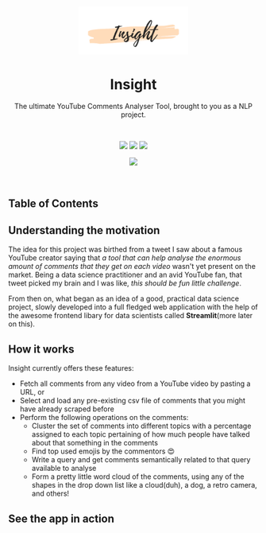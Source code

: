<p align="center"><img width=43.5% src="https://github.com/yashprakash13/Insight/blob/main/app/images/logo.png"></p>
<h1 align="center">Insight</h1>
<p align="center">The ultimate YouTube Comments Analyser Tool, brought to you as a NLP project.</p>
&nbsp;&nbsp;&nbsp;&nbsp;&nbsp;&nbsp;&nbsp;&nbsp;&nbsp;&nbsp;&nbsp;&nbsp;&nbsp;&nbsp;&nbsp;&nbsp;&nbsp;&nbsp;&nbsp;
<p align="center"><img src="https://img.shields.io/badge/Built%20for-YouTube Creators-red?style=for-the-badge">   <img src="https://img.shields.io/badge/python-3.9.1-brightgreen?style=for-the-badge">   <img src="https://img.shields.io/badge/maintained-yes-blue?style=for-the-badge"></p>
<p align="center"><img src="https://img.shields.io/badge/Built-Jan--Feb'21-yellow?style=for-the-badge"></p>
&nbsp;&nbsp;&nbsp;&nbsp;&nbsp;&nbsp;&nbsp;&nbsp;&nbsp;&nbsp;&nbsp;&nbsp;&nbsp;&nbsp;&nbsp;&nbsp;&nbsp;&nbsp;&nbsp;


## Table of Contents

## Understanding the motivation
The idea for this project was birthed from a tweet I saw about a famous YouTube creator saying that _a tool that can help analyse the enormous amount of comments that they get on each video_ wasn't yet present on the market. Being a data science practitioner and an avid YouTube fan, that tweet picked my brain and I was like, *this should be fun little challenge*. 

From then on, what began as an idea of a good, practical data science project, slowly developed into a full fledged web application with the help of the awesome frontend libary for data scientists called **Streamlit**(more later on this).

## How it works
Insight currently offers these features:
- Fetch all comments from any video from a YouTube video by pasting a URL, or
- Select and load any pre-existing csv file of comments that you might have already scraped before
- Perform the following operations on the comments:
  * Cluster the set of comments into different topics with a percentage assigned to each topic pertaining of how much people have talked about that something in the comments
  * Find top used emojis by the commentors 😍
  * Write a query and get comments semantically related to that query available to analyse
  * Form a pretty little word cloud of the comments, using any of the shapes in the drop down list like a cloud(duh), a dog, a retro camera, and others!


## See the app in action
